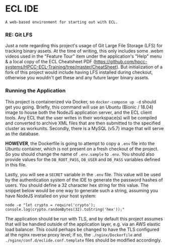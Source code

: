 # ECL IDE

    A web-based environment for starting out with ECL.

### RE: Git LFS
Just a note regarding this project's usage of Git Large File Storage (LFS) for tracking
binary assets. At the time of writing, this only includes some .webm videos used in the
"Feature Tour" item under the application's "Help" menu & a local copy of the ECL
Cheatsheet PDF (https://github.com/hpcc-systems/HPCC-ECL-Training/tree/master/CheatSheet).
But initialization of a fork of this project would include having LFS installed during
checkout, otherwise you wouldn't get these and any future larger binary assets.

### Running the Application

This project is containerized via Docker, so `docker-compose up -d` should get you going.
Briefly, this command will use an Ubuntu (Bionic / 18.04) image to house both the NodeJS
application server, and the ECL client tools. Any ECL that the user writes in their workspace(s)
will be compiled and converted to archive XML files that are then submitted to the specified
cluster as workunits. Secondly, there is a MySQL (v5.7) image that will serve as the database.

**HOWEVER**, the Dockerfile is going to attempt to copy a `.env` file into the Ubuntu
container, which is not present on a fresh checkout of the project. So you should change
the name of `.env.sample` to `.env`. You should also provide values for the `DB_ROOT_PASS`,
`DB_USER` and `DB_PASS` variables defined in this file.

Lastly, you will see a `SECRET` variable in the `.env` file. This value will be used by
the authentication system of the IDE to generate the password hashes of users. You should
define a 32 character hex string for this value. The snippet below would be one way to
generate such a string, assuming you have NodeJS installed on your host system:

``` node -e "let crypto = require('crypto'); console.log(crypto.randomBytes(32).toString('hex'));" ```

The application should be run with TLS, and by default this project assumes that will be
handled outside of the application layer, e.g. via an AWS elastic load balancer. This
could perhaps be changed to have the TLS configured at the nginx reverse proxy level; if so,
the `./nginx/Dockerfile` and `./nginx/conf.d/eclide.conf.template` files should be modified accordingly.